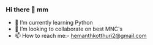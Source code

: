 ### Hi there 👋 mm



- 🌱 I’m currently learning Python
- 👯 I’m looking to collaborate on best MNC's
- 📫 How to reach me:- hemanthkotthuri2@gmail.com

<!--
**Hemanthkumarkkk/Hemanthkumarkkk** is a ✨ _special_ ✨ repository because its `README.md` (this file) appears on your GitHub profile.

Here are some ideas to get you started:
-->


